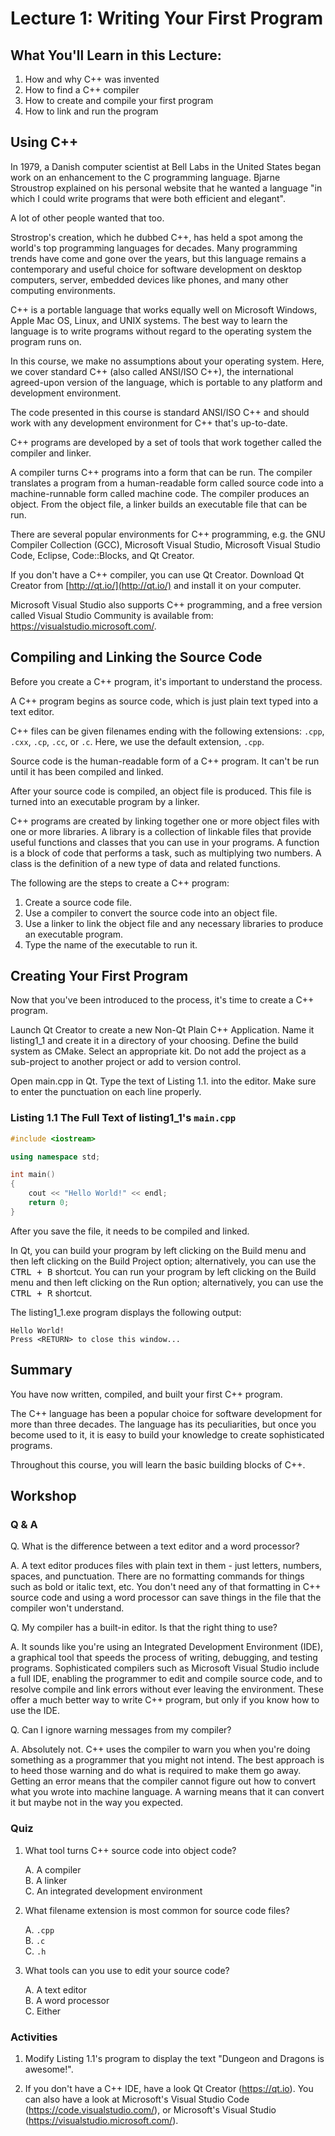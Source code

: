 # Lecture 1: Writing Your First Program

## What You'll Learn in this Lecture:

1. How and why C++ was invented
2. How to find a C++ compiler
3. How to create and compile your first program
4. How to link and run the program

## Using C++

In 1979, a Danish computer scientist at Bell Labs in the United States began work on an enhancement to the C programming language. Bjarne Stroustrop explained on his personal website that he wanted a language "in which I could write programs that were both efficient and elegant".

A lot of other people wanted that too.

Strostrop's creation, which he dubbed C++, has held a spot among the world's top programming languages for decades. Many programming trends have come and gone over the years, but this language remains a contemporary and useful choice for software development on desktop computers, server, embedded devices like phones, and many other computing environments.

C++ is a portable language that works equally well on Microsoft Windows, Apple Mac OS, Linux, and UNIX systems. The best way to learn the language is to write programs without regard to the operating system the program runs on.

In this course, we make no assumptions about your operating system. Here, we cover standard C++ (also called ANSI/ISO C++), the international agreed-upon version of the language, which is portable to any platform and development environment.

The code presented in this course is standard ANSI/ISO C++ and should work with any development environment for C++ that's up-to-date.

C++ programs are developed by a set of tools that work together called the compiler and linker.

A compiler turns C++ programs into a form that can be run. The compiler translates a program from a human-readable form called source code into a machine-runnable form called machine code. The compiler produces an object. From the object file, a linker builds an executable file that can be run.

There are several popular environments for C++ programming, e.g. the GNU Compiler Collection (GCC), Microsoft Visual Studio, Microsoft Visual Studio Code, Eclipse, Code::Blocks, and Qt Creator.

If you don't have a C++ compiler, you can use Qt Creator. Download Qt Creator from [http://qt.io/](http://qt.io/) and install it on your computer.

Microsoft Visual Studio also supports C++ programming, and a free version called Visual Studio Community is available from: https://visualstudio.microsoft.com/. 

## Compiling and Linking the Source Code

Before you create a C++ program, it's important to understand the process.

A C++ program begins as source code, which is just plain text typed into a text editor.

C++ files can be given filenames ending with the following extensions: `.cpp`, `.cxx`, `.cp`, `.cc`, or `.c`. Here, we use the default extension, `.cpp`.

Source code is the human-readable form of a C++ program. It can't be run until it has been compiled and linked.

After your source code is compiled, an object file is produced. This file is turned into an executable program by a linker.

C++ programs are created by linking together one or more object files with one or more libraries. A library is a collection of linkable files that provide useful functions and classes that you can use in your programs. A function is a block of code that performs a task, such as multiplying two numbers. A class is the definition of a new type of data and related functions.

The following are the steps to create a C++ program:

1. Create a source code file.
2. Use a compiler to convert the source code into an object file.
3. Use a linker to link the object file and any necessary libraries to produce an executable program.
4. Type the name of the executable to run it.

## Creating Your First Program

Now that you've been introduced to the process, it's time to create a C++ program.

Launch Qt Creator to create a new Non-Qt Plain C++ Application. Name it listing1_1 and create it in a directory of your choosing. Define the build system as CMake. Select an appropriate kit. Do not add the project as a sub-project to another project or add to version control.

Open main.cpp in Qt. Type the text of Listing 1.1. into the editor. Make sure to enter the punctuation on each line properly.

### Listing 1.1 The Full Text of listing1_1's `main.cpp`
```C++
#include <iostream>

using namespace std;

int main()
{
    cout << "Hello World!" << endl;
    return 0;
}
```

After you save the file, it needs to be compiled and linked.

In Qt, you can build your program by left clicking on the Build menu and then left clicking on the Build Project option; alternatively, you can use the <kbd>CTRL + B</kbd> shortcut. You can run your program by left clicking on the Build menu and then left clicking on the Run option; alternatively, you can use the <kbd>CTRL + R</kbd> shortcut.

The listing1_1.exe program displays the following output:

```console
Hello World!
Press <RETURN> to close this window...
```

## Summary

You have now written, compiled, and built your first C++ program.

The C++ language has been a popular choice for software development for more than three decades. The language has its peculiarities, but once you become used to it, it is easy to build your knowledge to create sophisticated programs.

Throughout this course, you will learn the basic building blocks of C++.

## Workshop

### Q & A

Q. What is the difference between a text editor and a word processor?

A. A text editor produces files with plain text in them - just letters, numbers, spaces, and punctuation. There are no formatting commands for things such as bold or italic text, etc. You don't need any of that formatting in C++ source code and using a word processor can save things in the file that the compiler won't understand.

Q. My compiler has a built-in editor. Is that the right thing to use?

A. It sounds like you're using an Integrated Development Environment (IDE), a graphical tool that speeds the process of writing, debugging, and testing programs. Sophisticated compilers such as Microsoft Visual Studio include a full IDE, enabling the programmer to edit and compile source code, and to resolve compile and link errors without ever leaving the environment. These offer a much better way to write C++ program, but only if you know how to use the IDE.

Q. Can I ignore warning messages from my compiler?

A. Absolutely not. C++ uses the compiler to warn you when you're doing something as a programmer that you might not intend. The best approach is to heed those warning and do what is required to make them go away. Getting an error means that the compiler cannot figure out how to convert what you wrote into machine language. A warning means that it can convert it but maybe not in the way you expected.

### Quiz

1. What tool turns C++ source code into object code?  
    
    A. A compiler  
    B. A linker  
    C. An integrated development environment  

<!-- 1. The compiler takes a file of C++ source code and turns it into object code. The linker links that object file and other necessary object files to create an executable program. -->

2. What filename extension is most common for source code files?  
    
    A. `.cpp`  
    B. `.c`  
    C. `.h`  

<!-- 1. Compilers can handle any source code file regardless of extension, but .cpp is in wide use as the file extension for C++ code. Using this extension makes it easier later when you're looking around your computer's file folders for a program's source code. -->

3. What tools can you use to edit your source code?  
    
    A. A text editor  
    B. A word processor  
    C. Either   

<!-- You can use any tool that saves the code as plain text. You can use the simple editors that come with your operating system, e.g. Notepad, or others. -->

### Activities

1. Modify Listing 1.1's program to display the text "Dungeon and Dragons is awesome!".

2. If you don't have a C++ IDE, have a look Qt Creator (https://qt.io). You can also have a look at Microsoft's Visual Studio Code (https://code.visualstudio.com/), or Microsoft's Visual Studio (https://visualstudio.microsoft.com/).
